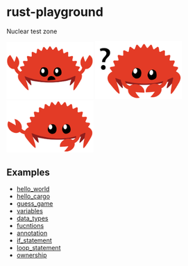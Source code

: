 # rust-playground
Nuclear test zone  

<img src="./readme_assets/panics.svg" alt="drawing" width="200"/>
<img src="./readme_assets/does_not_compile.svg" alt="drawing" width="200"/>
<img src="./readme_assets/not_desired_behavior.svg" alt="drawing" width="200"/>

## Examples
- [hello_world](https://github.com/mousedoc/rust-playground/blob/main/hello_world/main.rs)  
- [hello_cargo](https://github.com/mousedoc/rust-playground/tree/main/hello_cargo/src/main.rs)  
- [guess_game](https://github.com/mousedoc/rust-playground/tree/main/guess_game/src/main.rs)  
- [variables](https://github.com/mousedoc/rust-playground/tree/main/variables/src/main.rs)  
- [data_types](https://github.com/mousedoc/rust-playground/tree/main/data_type/src/main.rs)  
- [fucntions](https://github.com/mousedoc/rust-playground/tree/main/fucntions/src/main.rs)  
- [annotation](https://github.com/mousedoc/rust-playground/blob/main/annotation/src/main.rs)  
- [if_statement](https://github.com/mousedoc/rust-playground/tree/main/if_statement/src/main.rs)  
- [loop_statement](https://github.com/mousedoc/rust-playground/tree/main/loop_statement/src/main.rs) 
- [ownership](https://github.com/mousedoc/rust-playground/tree/main/ownership/src/main.rs)  



